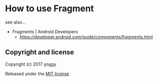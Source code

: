 How to use Fragment
====
see also...

  * Fragments | Android Developers
    * https://developer.android.com/guide/components/fragments.html

Copyright and license
----

Copyright (c) 2017 yoggy

Released under the [MIT license](LICENSE.txt)